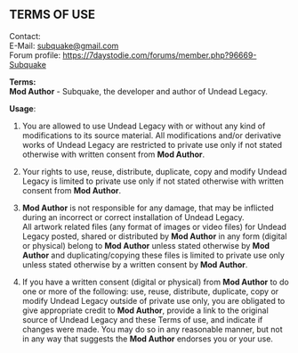 TERMS OF USE
------------------------------------------------------------------------------------------------------------------------------
Contact:<br/>
E-Mail: subquake@gmail.com<br/>
Forum profile: https://7daystodie.com/forums/member.php?96669-Subquake<br/>

<b>Terms:</b><br/>
<b>Mod Author</b> - Subquake, the developer and author of Undead Legacy.<br/>

<b>Usage</b>:<br/>

1. You are allowed to use Undead Legacy with or without any kind of modifications to its source material. All modifications and/or derivative works of Undead Legacy are restricted to private use only if not stated otherwise with written consent from <b>Mod Author</b>.

2. Your rights to use, reuse, distribute, duplicate, copy and modify Undead Legacy is limited to private use only if not stated otherwise with written consent from <b>Mod Author</b>.

3. <b>Mod Author</b> is not responsible for any damage, that may be inflicted during an incorrect or correct installation of Undead Legacy.<br/>
All artwork related files (any format of images or video files) for Undead Legacy posted, shared or distributed by <b>Mod Author</b> in any form (digital or physical) belong to <b>Mod Author</b> unless stated otherwise by <b>Mod Author</b> and duplicating/copying these files is limited to private use only unless stated otherwise by a written consent by <b>Mod Author</b>.

4. If you have a written consent (digital or physical) from <b>Mod Author</b> to do one or more of the following: use, reuse, distribute, duplicate, copy or modify Undead Legacy outside of private use only, you are obligated to give appropriate credit to <b>Mod Author</b>, provide a link to the original source of Undead Legacy and these Terms of use, and indicate if changes were made. You may do so in any reasonable manner, but not in any way that suggests the <b>Mod Author</b> endorses you or your use.
